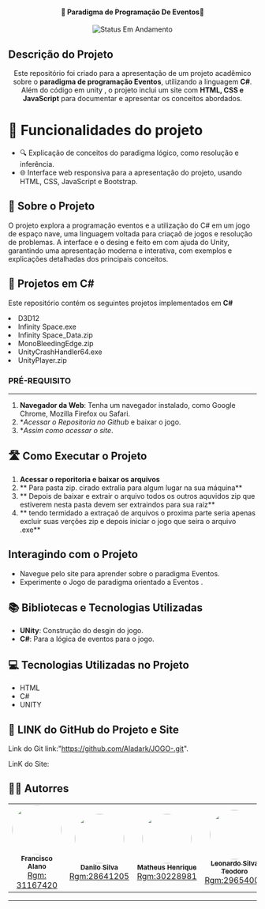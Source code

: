 

<h4 align="center"> 
	🚧 Paradigma de Programação De Eventos🚧
</h4>
<p align="center">
	<img alt="Status Em Andamento" src="https://img.shields.io/badge/STATUS-CONCLU%C3%8DDO-brightgreen">
</p>

## Descrição do Projeto
<p align="center">Este repositório foi criado para a apresentação de um projeto acadêmico sobre o <b>paradigma de programação Eventos</b>, utilizando a linguagem <b>C#</b>. Além do código em unity , o projeto inclui um site com <b>HTML, CSS e JavaScript</b> para documentar e apresentar os conceitos abordados.</p>

# :hammer: Funcionalidades do projeto

- 🔍 Explicação de conceitos do paradigma lógico, como resolução e inferência.
- 🌐 Interface web responsiva para a apresentação do projeto, usando HTML, CSS, JavaScript e Bootstrap.

## 🚀 Sobre o Projeto
O projeto explora a programação eventos  e a utilização do C# em um jogo de espaço nave, uma linguagem voltada para criaçaõ de jogos e  resolução de problemas. A interface e o desing e feito em com ajuda do Unity, garantindo uma apresentação moderna e interativa, com exemplos e explicações detalhadas dos principais conceitos.

## 📂 Projetos em C#
<p>Este repositório contém os seguintes projetos implementados em <b>C#</b></p>
<li>D3D12</li>
<li>Infinity Space.exe</li>
<li>Infinity Space_Data.zip</li>
<li>MonoBleedingEdge.zip</li>
<li>UnityCrashHandler64.exe</li>
<li>UnityPlayer.zip</li>


### PRÉ-REQUISITO
---
1. **Navegador da Web**: Tenha um navegador instalado, como Google Chrome, Mozilla Firefox ou Safari.
2. **Acessar o Repositoria no Github* e baixar o jogo.
3.  **Assim como acessar o site*.
    
## 🛣️ Como Executar o Projeto

1. **Acessar o reporitoria e baixar os arquivos**
2. ** Para pasta zip. cirado extralia para algum lugar na sua máquina**
3. ** Depois de baixar e extrair o arquivo todos os outros aquvidos zip que estiverem nesta pasta devem ser extraindos para sua raiz**
4. ** tendo termidado a extraçaõ de arquivos o proxima parte seria apenas excluir suas verções zip e depois iniciar o jogo que seira o arquivo .exe** 


## Interagindo com o Projeto

- Navegue pelo site para aprender sobre o paradigma Eventos.
- Experimente o Jogo de paradigma orientado a Eventos .

## 📚 Bibliotecas e Tecnologias Utilizadas

- **UNity**: Construção do desgin do jogo.
- **C#**: Para a lógica de eventos para o jogo.

## 💻 Tecnologias Utilizadas no Projeto
-  HTML
-  C#
-  UNITY



## 💪 LINK do GitHub do Projeto e Site

Link do Git link:"https://github.com/Aladark/JOGO-.git".

LinK do Site:

## 🧙‍♂️ Autorres
<table>
  <td align="center"><a href="https://rocketseat.com.br"><img style="border-radius: 50%;" src="https://avatars.githubusercontent.com/u/125497324?v=4" width="100px;" alt=""/><br /><sub><b>Francisco Alano</b></sub></a><br /><a href="https://https://github.com/Aladark" title="Rocketseat">Rgm: 31167420</a></td>
    <td align="center"><a href="https://rocketseat.com.br"><img style="border-radius: 50%;" src="https://avatars.githubusercontent.com/u/105023718?s=400&u=2acd860cb7b8e36135c22717a860c413e2d02eb4&v=4" width="100px;" alt=""/><br /><sub><b>Danilo Silva</b></sub></a><br /><a href="https://github.com/Danilo019" title="Rocketseat">Rgm:28641205</a></td>
    <td align="center"><a href="https://rocketseat.com.br"><img style="border-radius: 50%;" src="https://avatars.githubusercontent.com/u/107246983?v=4" width="100px;" alt=""/><br /><sub><b>Matheus Henrique</b></sub></a><br /><a href="https://github.com/teuzzin16032004" title="Rocketseat">Rgm:30228981</a></td>
    <td align="center"><a href="https://rocketseat.com.br"><img style="border-radius: 50%;" src="https://avatars.githubusercontent.com/u/38961152?v=4" width="100px;" alt=""/><br /><sub><b>Leonardo Silva Teodoro</b></sub></a><br /><a href="https://github.com/imponateado" title="Rocketseat">Rgm:29654009</a></td>
    <td align="center"><a href="https://rocketseat.com.br"><img style="border-radius: 50%;" src="https://avatars.githubusercontent.com/u/105018263?v=4" width="100px;" alt=""/><br /><sub><b>José Maria da Silva Junior</b></sub></a><br /><a href="https://github.com/Kroatta" title="Rocketseat">Rgm:29459141</a></td>
    <td align="center"><a href="https://rocketseat.com.br"><img style="border-radius: 50%;" src="https://avatars.githubusercontent.com/u/105018263?v=4" width="100px;" alt=""/><br /><sub><b>João Lucas da Silva Dutra</b></sub></a><br /><a href="https://github.com/Kroatta" title="Rocketseat">Rgm:29842727</a></td> 	
</table>

---

